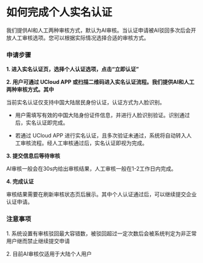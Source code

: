 

# 如何完成个人实名认证

我们提供AI和人工两种审核方式，默认为AI审核。当认证申请被AI驳回多次后会开放人工审核选项。您可以根据实际情况选择合适的审核方式。

### 申请步骤

**1. 进入实名认证页，选择个人认证选项，点击“立即认证”**

**2. 用户可通过 UCloud APP 或扫描二维码进入实名认证流程。我们提供AI和人工两种审核方式。其中**

当前实名认证仅支持中国大陆居民身份认证，认证方式为人脸识别。

* 用户需填写有效的中国大陆身份证件信息，并进行人脸识别验证。识别通过后，实名认证即完成。

* 若通过 UCloud APP 进行实名认证，且多次验证未通过，系统将自动转入人工审核流程。经人工审核通过后，实名认证即视为完成。

**3. 提交信息后等待审核**

AI审核一般会在30s内给出审核结果，人工审核一般在1-2工作日内完成。

**4. 完成认证**

审核结果需要在刷新审核状态页后展示。其中个人认证通过后，可以继续提交企业认证申请。

### 注意事项

1\. 系统设置有审核驳回最大容错数，被驳回超过一定次数后会被系统判定为非正常用户继而禁止继续提交申请

2\. 目前AI审核仅适用于大陆个人用户





